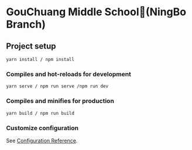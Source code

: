 # GouChuang Middle School🏫(NingBo Branch)

## Project setup
```
yarn install / npm install
```

### Compiles and hot-reloads for development
```
yarn serve / npm run serve /npm run dev
```

### Compiles and minifies for production
```
yarn build / npm run build
```

### Customize configuration
See [Configuration Reference](https://cli.vuejs.org/config/).


